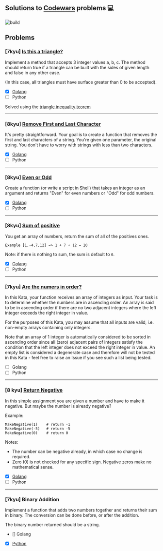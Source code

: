 ## Solutions to [Codewars](https://www.codewars.com/) problems :computer:

![build](https://travis-ci.org/edsoncelio/codewars-trainning.svg?branch=master)

## Problems

### [**7kyu**] [Is this a triangle?](https://www.codewars.com/kata/56606694ec01347ce800001b/train/go)

Implement a method that accepts 3 integer values a, b, c. The method should return true if a triangle can be built with the sides of given length and false in any other case.

(In this case, all triangles must have surface greater than 0 to be accepted).

- [x] [Golang](solutions/triangle.go)
- [ ] Python 

Solved using the [triangle inequality teorem](http://www.mathwarehouse.com/geometry/triangles/triangle-inequality-theorem-rule-explained.php)

---

### [**8kyu**] [Remove First and Last Character](https://www.codewars.com/kata/56bc28ad5bdaeb48760009b0/train/go)

It's pretty straightforward. Your goal is to create a function that removes the first and last characters of a string. You're given one parameter, the original string. You don't have to worry with strings with less than two characters.

- [x] [Golang](solutions/first_and_last.go)
- [ ] Python 
---

### [**8kyu**] [Even or Odd](https://www.codewars.com/kata/even-or-odd/train/go)

Create a function (or write a script in Shell) that takes an integer as an argument and returns "Even" for even numbers or "Odd" for odd numbers.

- [x] [Golang](solutions/even_odd.go)
- [ ] Python 
---

### [8kyu] [Sum of positive](https://www.codewars.com/kata/sum-of-positive/train/go)

You get an array of numbers, return the sum of all of the positives ones.

`Example [1,-4,7,12] => 1 + 7 + 12 = 20`

Note: if there is nothing to sum, the sum is default to `0`.

- [x] [Golang](solutions/sum_positive.go)
- [ ] Python 
---

### [7kyu] [Are the numers in order?](https://www.codewars.com/kata/are-the-numbers-in-order/train/go)

In this Kata, your function receives an array of integers as input. Your task is to determine whether the numbers are in ascending order. An array is said to be in ascending order if there are no two adjacent integers where the left integer exceeds the right integer in value.

For the purposes of this Kata, you may assume that all inputs are valid, i.e. non-empty arrays containing only integers.

Note that an array of 1 integer is automatically considered to be sorted in ascending order since all (zero) adjacent pairs of integers satisfy the condition that the left integer does not exceed the right integer in value. An empty list is considered a degenerate case and therefore will not be tested in this Kata - feel free to raise an Issue if you see such a list being tested.
- [ ] Golang 
- [ ] Python

--- 

### [8 kyu] [Return Negative](https://www.codewars.com/kata/55685cd7ad70877c23000102/train/go)


In this simple assignment you are given a number and have to make it negative. But maybe the number is already negative?

Example:

```
MakeNegative(1)    # return -1
MakeNegative(-5)   # return -5
MakeNegative(0)    # return 0
```

Notes:

* The number can be negative already, in which case no change is required.
* Zero (0) is not checked for any specific sign. Negative zeros make no mathematical sense.

- [x] [Golang](solutions/negative.go)
- [ ] Python 

---

### [7kyu] Binary Addition
Implement a function that adds two numbers together and returns their sum in binary. The conversion can be done before, or after the addition.

The binary number returned should be a string.

- [] Golang
- [x] [Python]()
